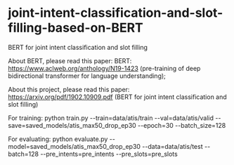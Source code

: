 # joint-intent-classification-and-slot-filling-based-on-BERT
BERT for joint intent classification and slot filling


About BERT, please read this paper: BERT: 
https://www.aclweb.org/anthology/N19-1423 (pre-training of deep bidirectional transformer for language understanding);

About this project, please read this paper: 
https://arxiv.org/pdf/1902.10909.pdf (BERT for joint intent classification and slot filling)

For training:
python train.py --train=data/atis/train --val=data/atis/valid --save=saved_models/atis_max50_drop_ep30 --epoch=30 --batch_size=128

For evaluating:
python evaluate.py --model=saved_models/atis_max50_drop_ep30 --data=data/atis/test --batch=128 --pre_intents=pre_intents --pre_slots=pre_slots
